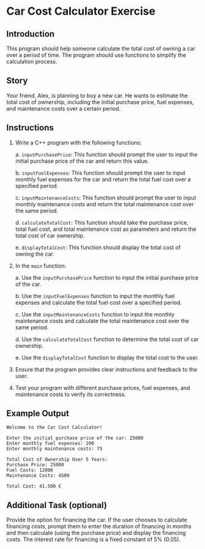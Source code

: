 # Car Cost Calculator Exercise

## Introduction
This program should help someone calculate the total cost of owning a car over a period of time. The program should use functions to simplify the calculation process.

## Story
Your friend, Alex, is planning to buy a new car. He wants to estimate the total cost of ownership, including the initial purchase price, fuel expenses, and maintenance costs over a certain period.

## Instructions

1. Write a C++ program with the following functions:

   a. `inputPurchasePrice`: This function should prompt the user to input the initial purchase price of the car and return this value.

   b. `inputFuelExpenses`: This function should prompt the user to input monthly fuel expenses for the car and return the total fuel cost over a specified period.

   c. `inputMaintenanceCosts`: This function should prompt the user to input monthly maintenance costs and return the total maintenance cost over the same period.

   d. `calculateTotalCost`: This function should take the purchase price, total fuel cost, and total maintenance cost as parameters and return the total cost of car ownership.

   e. `displayTotalCost`: This function should display the total cost of owning the car.

2. In the `main` function:

   a. Use the `inputPurchasePrice` function to input the initial purchase price of the car.

   b. Use the `inputFuelExpenses` function to input the monthly fuel expenses and calculate the total fuel cost over a specified period.

   c. Use the `inputMaintenanceCosts` function to input the monthly maintenance costs and calculate the total maintenance cost over the same period.

   d. Use the `calculateTotalCost` function to determine the total cost of car ownership.

   e. Use the `displayTotalCost` function to display the total cost to the user.

3. Ensure that the program provides clear instructions and feedback to the user.

4. Test your program with different purchase prices, fuel expenses, and maintenance costs to verify its correctness.

## Example Output

```plaintext
Welcome to the Car Cost Calculator!

Enter the initial purchase price of the car: 25000
Enter monthly fuel expenses: 200
Enter monthly maintenance costs: 75

Total Cost of Ownership Over 5 Years:
Purchase Price: 25000
Fuel Costs: 12000
Maintenance Costs: 4500

Total Cost: 41.500 €
```

## Additional Task (optional)

Provide the option for financing the car. If the user chooses to calculate financing costs, prompt them to enter the duration of financing in months and then calculate (using the purchase price) and display the financing costs. 
The interest rate for financing is a fixed constant of 5% (0.05).
